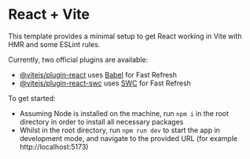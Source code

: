 # React + Vite

This template provides a minimal setup to get React working in Vite with HMR and some ESLint rules.

Currently, two official plugins are available:

- [@vitejs/plugin-react](https://github.com/vitejs/vite-plugin-react/blob/main/packages/plugin-react/README.md) uses [Babel](https://babeljs.io/) for Fast Refresh
- [@vitejs/plugin-react-swc](https://github.com/vitejs/vite-plugin-react-swc) uses [SWC](https://swc.rs/) for Fast Refresh

To get started:
- Assuming Node is installed on the machine, run ```npm i``` in the root directory in order to install all necessary packages
- Whilst in the root directory, run ```npm run dev``` to start the app in development mode, and navigate to the provided URL (for example http://localhost:5173)